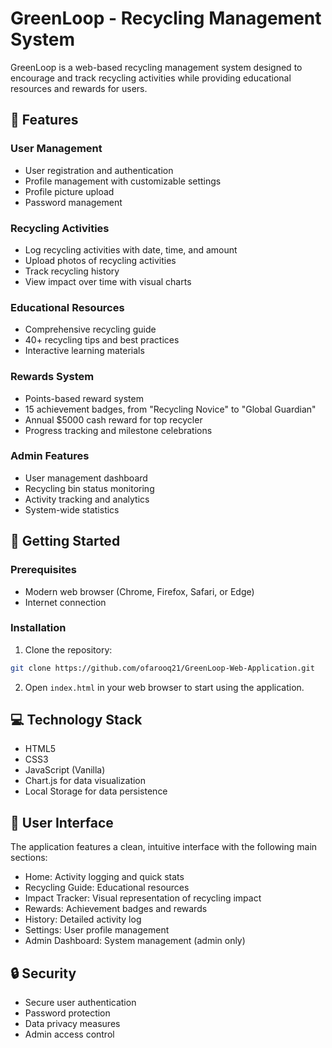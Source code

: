 # GreenLoop - Recycling Management System

GreenLoop is a web-based recycling management system designed to encourage and track recycling activities while providing educational resources and rewards for users.

## 🌟 Features

### User Management
- User registration and authentication
- Profile management with customizable settings
- Profile picture upload
- Password management

### Recycling Activities
- Log recycling activities with date, time, and amount
- Upload photos of recycling activities
- Track recycling history
- View impact over time with visual charts

### Educational Resources
- Comprehensive recycling guide
- 40+ recycling tips and best practices
- Interactive learning materials

### Rewards System
- Points-based reward system
- 15 achievement badges, from "Recycling Novice" to "Global Guardian"
- Annual $5000 cash reward for top recycler
- Progress tracking and milestone celebrations

### Admin Features
- User management dashboard
- Recycling bin status monitoring
- Activity tracking and analytics
- System-wide statistics

## 🚀 Getting Started

### Prerequisites
- Modern web browser (Chrome, Firefox, Safari, or Edge)
- Internet connection

### Installation
1. Clone the repository:
```bash
git clone https://github.com/ofarooq21/GreenLoop-Web-Application.git
```

2. Open `index.html` in your web browser to start using the application.

## 💻 Technology Stack
- HTML5
- CSS3
- JavaScript (Vanilla)
- Chart.js for data visualization
- Local Storage for data persistence

## 📱 User Interface

The application features a clean, intuitive interface with the following main sections:
- Home: Activity logging and quick stats
- Recycling Guide: Educational resources
- Impact Tracker: Visual representation of recycling impact
- Rewards: Achievement badges and rewards
- History: Detailed activity log
- Settings: User profile management
- Admin Dashboard: System management (admin only)

## 🔒 Security
- Secure user authentication
- Password protection
- Data privacy measures
- Admin access control
